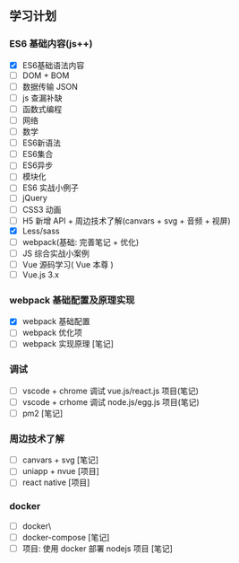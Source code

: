 ## 学习计划

### ES6 基础内容(js++)

- [x] ES6基础语法内容
- [ ] DOM + BOM
- [ ] 数据传输 JSON
- [ ] js 查漏补缺
- [ ] 函数式编程
- [ ] 网络
- [ ] 数学
- [ ] ES6新语法
- [ ] ES6集合
- [ ] ES6异步
- [ ] 模块化
- [ ] ES6 实战小例子
- [ ] jQuery
- [ ] CSS3 动画
- [ ] H5 新增 API + 周边技术了解(canvars + svg + 音频 + 视屏)
- [x] Less/sass
- [ ] webpack(基础: 完善笔记 + 优化)
- [ ] JS 综合实战小案例
- [ ] Vue 源码学习( Vue 本尊 )
- [ ] Vue.js 3.x

### webpack 基础配置及原理实现

- [x] webpack 基础配置
- [ ] webpack 优化项
- [ ] webpack 实现原理 [笔记]

### 调试

- [ ] vscode + chrome 调试 vue.js/react.js 项目(笔记)
- [ ] vscode + crhome 调试 node.js/egg.js 项目(笔记)
- [ ] pm2 [笔记]

### 周边技术了解

- [ ] canvars + svg [笔记]
- [ ] uniapp + nvue [项目]
- [ ] react native [项目]

### docker

- [ ] docker\
- [ ] docker-compose [笔记]
- [ ] 项目: 使用 docker 部署 nodejs 项目 [笔记]
